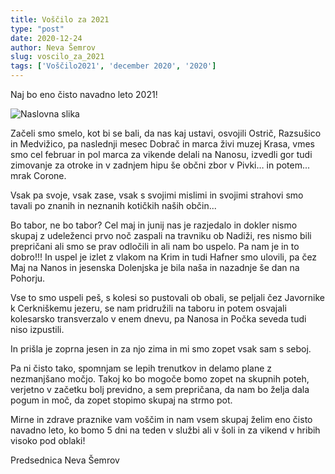 ```yaml
---
title: Voščilo za 2021
type: "post"
date: 2020-12-24
author: Neva Šemrov
slug: voscilo_za_2021
tags: ['Voščilo2021', 'december 2020', '2020']
---
```


Naj bo eno čisto navadno leto 2021!

![Naslovna slika](/img/posts/voscilo_2021.jpg)


Začeli smo smelo, kot bi se bali, da nas kaj ustavi, osvojili Ostrič, Razsušico in Medvižico, pa naslednji mesec Dobrač in marca živi muzej Krasa, vmes smo cel februar in pol marca za vikende delali na Nanosu, izvedli gor tudi zimovanje za otroke in v zadnjem hipu še občni zbor v Pivki… in potem... mrak Corone. 

Vsak pa svoje, vsak zase, vsak s svojimi mislimi in svojimi strahovi smo tavali po znanih in neznanih kotičkih naših občin...

Bo tabor, ne bo tabor? Cel maj in junij nas je razjedalo in  dokler nismo skupaj z udeleženci prvo noč zaspali na travniku ob Nadiži, res nismo bili prepričani ali smo se prav odločili in ali nam bo uspelo. Pa nam je in to dobro!!! In uspel je izlet z vlakom na Krim in tudi Hafner smo ulovili, pa čez Maj na Nanos in jesenska Dolenjska je bila naša in nazadnje še dan na Pohorju. 

Vse to smo uspeli peš, s kolesi so pustovali ob obali, se peljali čez Javornike k Cerkniškemu jezeru, se nam pridružili na taboru in potem osvajali kolesarsko transverzalo v enem dnevu, pa Nanosa in Počka seveda tudi niso izpustili.

In prišla je zoprna jesen in za njo zima in mi smo zopet vsak sam s seboj.

Pa ni čisto tako, spomnjam se lepih trenutkov in delamo plane z nezmanjšano močjo. Takoj ko bo mogoče bomo zopet na skupnih poteh, verjetno v začetku bolj previdno, a sem prepričana, da nam bo želja dala pogum in moč, da zopet stopimo skupaj na strmo pot. 

Mirne in zdrave praznike vam voščim in nam vsem skupaj želim eno čisto navadno leto, ko bomo 5 dni na teden v službi ali v šoli in za vikend v hribih visoko pod oblaki!


Predsednica
Neva Šemrov
